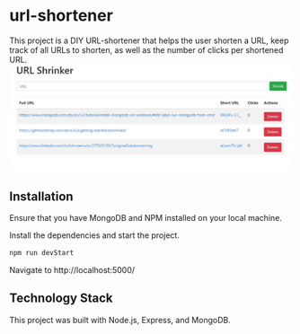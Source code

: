 # url-shortener
This project is a DIY URL-shortener that helps the user shorten a URL, keep track of all URLs to shorten, as well as the number of clicks per shortened URL.
![Screenshot](images/url-shortener.JPG)


## Installation
Ensure that you have MongoDB and NPM installed on your local machine.

Install the dependencies and start the project.
```sh
npm run devStart
```

Navigate to http://localhost:5000/


## Technology Stack
This project was built with Node.js, Express, and MongoDB.